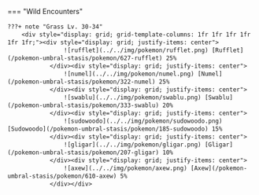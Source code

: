 

=== "Wild Encounters"


	???+ note "Grass Lv. 30-34"
		<div style="display: grid; grid-template-columns: 1fr 1fr 1fr 1fr 1fr 1fr;"><div style="display: grid; justify-items: center">
                    ![rufflet](../../img/pokemon/rufflet.png) [Rufflet](/pokemon-umbral-stasis/pokemon/627-rufflet) 25%
                </div><div style="display: grid; justify-items: center">
                    ![numel](../../img/pokemon/numel.png) [Numel](/pokemon-umbral-stasis/pokemon/322-numel) 25%
                </div><div style="display: grid; justify-items: center">
                    ![swablu](../../img/pokemon/swablu.png) [Swablu](/pokemon-umbral-stasis/pokemon/333-swablu) 20%
                </div><div style="display: grid; justify-items: center">
                    ![sudowoodo](../../img/pokemon/sudowoodo.png) [Sudowoodo](/pokemon-umbral-stasis/pokemon/185-sudowoodo) 15%
                </div><div style="display: grid; justify-items: center">
                    ![gligar](../../img/pokemon/gligar.png) [Gligar](/pokemon-umbral-stasis/pokemon/207-gligar) 10%
                </div><div style="display: grid; justify-items: center">
                    ![axew](../../img/pokemon/axew.png) [Axew](/pokemon-umbral-stasis/pokemon/610-axew) 5%
                </div></div>



